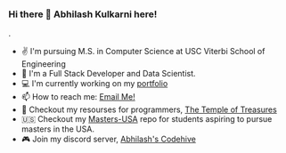 ### Hi there 👋 Abhilash Kulkarni here!

<!--
**abhilashkulkarniofficial/abhilashkulkarniofficial** is a ✨ _special_ ✨ repository because its `README.md` (this file) appears on your GitHub profile.

Here are some ideas to get you started:

- 🔭 I’m currently working on ...
- 🌱 I’m currently learning ...
- 👯 I’m looking to collaborate on ...
- 🤔 I’m looking for help with ...
- 💬 Ask me about ...
- 📫 How to reach me: ...
- 😄 Pronouns: ...
- ⚡ Fun fact: ...
-->. 

- :v: I'm pursuing M.S. in Computer Science at USC Viterbi School of Engineering
- 🔭  I'm a Full Stack Developer and Data Scientist.
- 💻  I'm currently working on my [portfolio](https://abhilashkulkarniofficial.github.io/bio/)
- 📫  How to reach me: [Email Me!](mailto:abhilashkulkarniofficial@gmail.com?subject=[GitHub]%20Hi%20There) 
- 📖  Checkout my resourses for programmers, [The Temple of Treasures](https://github.com/abhilashkulkarniofficial/temple-of-treasure)
- 🇺🇸  Checkout my [Masters-USA](https://github.com/abhilashkulkarniofficial/masters-usa) repo for students aspiring to pursue masters in the USA.
- 🎮  Join my discord server, [Abhilash's Codehive](https://discord.gg/8V624U6KXu)
  
       
  
 
  
          
   
  
   
